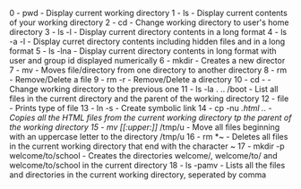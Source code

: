 0 - pwd - Display current working directory
1 - ls  - Display current contents of your working directory
2 - cd  - Change working directory to user's home  directory
3 - ls -l - Display current directory contents in a long format
4 - ls -a -l - Display curret directory contents including hidden files and in a long format
5 - ls -lna  - Display current directory contents in long format with user and group id displayed numerically
6 - mkdir - Creates a new director
7 - mv - Moves file/directory from one directory to another directory
8 - rm - Remove/Delete a file
9 - rm -r  - Remove/Delete a directory
10 - cd -  - Change working directory to the previous one
11 - ls -la . .. /boot - List all files in the current directory and the parent of the working directory
12 - file - Prints type of file
13 - ln -s - Create symbolic link
14 - cp -nu *.html .. - Copies all the HTML files from the current working directory tp the parent of the working directory
15 - mv [[:upper:]]* /tmp/u -  Move all files beginning with an uppercase letter to the directory /tmp/u
16 - rm *~  - Deletes all files in the current working directory that end with the character ~
17 - mkdir -p welcome/to/school - Creates the directories welcome/, welcome/to/ and welcome/to/school in the current directory
18 - ls -pamv - Lists all the files and directories in the current working directory, seperated by comma
  
